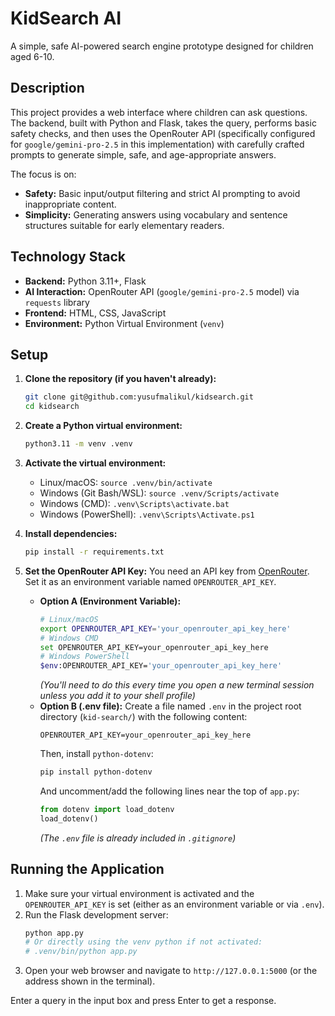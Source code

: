 # KidSearch AI

A simple, safe AI-powered search engine prototype designed for children aged 6-10.

## Description

This project provides a web interface where children can ask questions. The backend, built with Python and Flask, takes the query, performs basic safety checks, and then uses the OpenRouter API (specifically configured for `google/gemini-pro-2.5` in this implementation) with carefully crafted prompts to generate simple, safe, and age-appropriate answers.

The focus is on:
*   **Safety:** Basic input/output filtering and strict AI prompting to avoid inappropriate content.
*   **Simplicity:** Generating answers using vocabulary and sentence structures suitable for early elementary readers.

## Technology Stack

*   **Backend:** Python 3.11+, Flask
*   **AI Interaction:** OpenRouter API (`google/gemini-pro-2.5` model) via `requests` library
*   **Frontend:** HTML, CSS, JavaScript
*   **Environment:** Python Virtual Environment (`venv`)

## Setup

1.  **Clone the repository (if you haven't already):**
    ```bash
    git clone git@github.com:yusufmalikul/kidsearch.git
    cd kidsearch
    ```

2.  **Create a Python virtual environment:**
    ```bash
    python3.11 -m venv .venv
    ```

3.  **Activate the virtual environment:**
    *   Linux/macOS: `source .venv/bin/activate`
    *   Windows (Git Bash/WSL): `source .venv/Scripts/activate`
    *   Windows (CMD): `.venv\Scripts\activate.bat`
    *   Windows (PowerShell): `.venv\Scripts\Activate.ps1`

4.  **Install dependencies:**
    ```bash
    pip install -r requirements.txt
    ```

5.  **Set the OpenRouter API Key:**
    You need an API key from [OpenRouter](https://openrouter.ai/). Set it as an environment variable named `OPENROUTER_API_KEY`.
    *   **Option A (Environment Variable):**
        ```bash
        # Linux/macOS
        export OPENROUTER_API_KEY='your_openrouter_api_key_here'
        # Windows CMD
        set OPENROUTER_API_KEY=your_openrouter_api_key_here
        # Windows PowerShell
        $env:OPENROUTER_API_KEY='your_openrouter_api_key_here'
        ```
        *(You'll need to do this every time you open a new terminal session unless you add it to your shell profile)*
    *   **Option B (.env file):**
        Create a file named `.env` in the project root directory (`kid-search/`) with the following content:
        ```
        OPENROUTER_API_KEY=your_openrouter_api_key_here
        ```
        Then, install `python-dotenv`:
        ```bash
        pip install python-dotenv
        ```
        And uncomment/add the following lines near the top of `app.py`:
        ```python
        from dotenv import load_dotenv
        load_dotenv()
        ```
        *(The `.env` file is already included in `.gitignore`)*

## Running the Application

1.  Make sure your virtual environment is activated and the `OPENROUTER_API_KEY` is set (either as an environment variable or via `.env`).
2.  Run the Flask development server:
    ```bash
    python app.py
    # Or directly using the venv python if not activated:
    # .venv/bin/python app.py
    ```
3.  Open your web browser and navigate to `http://127.0.0.1:5000` (or the address shown in the terminal).

Enter a query in the input box and press Enter to get a response.